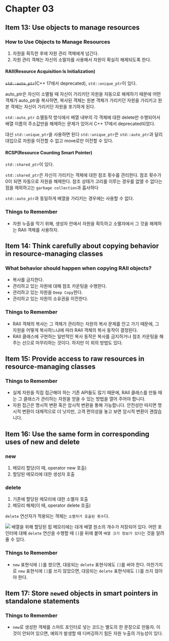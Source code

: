 # Chapter 03

## Item 13: Use objects to manage resources

### How to Use Objects to Manage Resources
1. 자원을 획득한 후에 자원 관리 객체에게 넘긴다.
2. 자원 관리 객체는 자신의 소말자를 사용해서 자원이 확실히 해제되도록 한다.

#### RAII(Resource Acquisition Is Initialization)
~~`std::auto_ptr`~~(C++ 17에서 deprecated), `std::unique_ptr`이 있다.

auto_ptr은 자신이 소멸될 때 자신이 가리키던 자원을 자동으로 해제하기 때문에 어떤 객체가 auto_ptr을 복사하면, 복사된 객체는 원본 객체가 가리키던 자원을 가리키고 원본 객체는 자신이 가리키던 자원을 포기하게 된다.

`std::auto_ptr` 소멸동작 방식에서 배열 내부의 각 객체에 대한 delete만 수행되어서 배열 이름의 주소값만을 해제하는 문제가 있어서 C++ 17에서 deprecated되었다.

대신 `std::unique_ptr`을 사용하면 된다 `std::unique_ptr`은 `std::auto_ptr`과 달리 대입으로 자원을 이전할 수 없고 move로만 이전할 수 있다.

#### RCSP(Resource Counting Smart Pointer)
`std::shared_ptr`이 있다.

`std::shared_ptr`은 자신이 가리키는 객체에 대한 참조 횟수를 관리한다. 참조 횟수가 0이 되면 자동으로 자원을 해제한다.
참조 상태가 고리를 이루는 경우를 없앨 수 없다는 점을 제외하고는 `garbage collection`과 흡사하다

`std::auto_ptr`과 동일하게 배열을 가리키는 경우에는 사용할 수 없다.

### Things to Remember
- 자원 누출을 막기 위해, 생성자 안에서 자원을 획득하고 소멸자에서 그 것을 해제하는 RAII 객체를 사용하자.

## Item 14: Think carefully about copying behavior in resource-managing classes

### What behavior should happen when copying RAII objects?
- 복사를 금지한다.
- 관리하고 있는 자원에 대해 참조 카운팅을 수행한다.
- 관리하고 있는 자원을 `Deep Copy`한다.
- 관리하고 있는 자원의 소유권을 이전한다.

### Things to Remember
- RAII 객체의 복사는 그 객체가 관리하는 자원의 복사 문제를 안고 가기 때문에, 그 자원을 어떻게 복사하느냐에 따라 RAII 객체의 복사 동작이 결정된다.
- RAII 클래스에 구현하는 일반적인 복사 동작은 복사를 금지하거나 참조 카운팅을 해주는 선으로 마무리하는 것이다. 하지만 이 외의 방법도 있다.

## Item 15: Provide access to raw resources in resource-managing classes

### Things to Remember
- 실제 자원을 직접 접근해야 하는 기존 API들도 많기 때문에, RAII 클래스를 만들 때는 그 클래스가 관리하는 자원을 얻을 수 있는 방법을 열어 주어야 합니다.
- 자원 접근은 명시적 변환 혹은 암시적 변환을 통해 가능합니다. 안전성만 따지면 명시적 변환이 대체적으로 더 낫지만, 고객 편의성을 놓고 보면 암시적 변환이 괜찮습니다.

## Item 16: Use the same form in corresponding uses of new and delete
### new
1. 메모리 할당(이 때, operator new 호출)
2. 할당된 메모리에 대한 생성자 호출

### delete
1. 기존에 할당된 메모리에 대한 소멸자 호출
2. 메모리 해제(이 때, operator delete 호출)

`delete` 연산자가 적용되는 객체는 `소멸자가 호출된 횟수`다.

![](/img/object_array.png)
배열을 위해 할당된 힙 메모리에는 대개 배열 원소의 개수가 저장되어 있다. 어떤 포인터에 대해 `delete` 연산을 수행할 때 `[]`을 뒤에 붙여 `배열 크기 정보가 있다`는 것을 알려줄 수 있다.

### Things to Remember
- `new` 표현식에 `[]`를 썼으면, 대응되는 `delete` 표현식에도 `[]`를 써야 한다. 마찬가지로 `new` 표현식에 `[]`를 쓰지 않았으면, 대응되는 `delete` 표현식에도 `[]`를 쓰지 않아야 한다.

## Item 17: Store `new`ed objects in smart pointers in standalone statements

### Things to Remember
- `new`로 생성한 객체를 스마트 포인터로 넣는 코드는 별도의 한 문장으로 만들자. 이 것이 안되어 있으면, 예외가 발생할 때 디버깅하기 힘든 자원 누출의 가능성이 있다.
